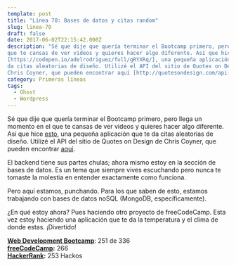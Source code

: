 ```yaml
---
template: post
title: "Línea 70: Bases de datos y citas random"
slug: linea-70
draft: false
date: 2017-06-02T22:15:42.000Z
description: "Sé que dije que quería terminar el Bootcamp primero, pero llega un momento en el
que te cansas de ver videos y quieres hacer algo diferente. Así que hice esto
[https://codepen.io/adelrodriguez/full/gRYXRq/], una pequeña aplicación que te
da citas aleatorias de diseño. Utilizé el API del sitio de Quotes on Design de
Chris Coyner, que pueden encontrar aquí [http://quotesondesign.com/api-v4-0/]."
category: Primeras líneas
tags:
  - Ghost
  - Wordpress
---
```

Sé que dije que quería terminar el Bootcamp primero, pero llega un momento en el que te cansas de ver videos y quieres hacer algo diferente. Así que hice [esto](https://codepen.io/adelrodriguez/full/gRYXRq/), una pequeña aplicación que te da citas aleatorias de diseño. Utilizé el API del sitio de Quotes on Design de Chris Coyner, que pueden encontrar [aquí](http://quotesondesign.com/api-v4-0/).

 El backend tiene sus partes chulas; ahora mismo estoy en la sección de bases de datos. Es un tema que siempre vives escuchando pero nunca te tomaste la molestia en entender exactamente como funciona.

 Pero aquí estamos, punchando. Para los que saben de esto, estamos trabajando con bases de datos noSQL (MongoDB, específicamente).

 ¿En qué estoy ahora? Pues haciendo otro proyecto de freeCodeCamp. Esta vez estoy haciendo una aplicación que te da la temperatura y el clima de donde estas. ¡Divertido!

 **[Web Development Bootcamp](https://www.udemy.com/the-web-developer-bootcamp/)**: 251 de 336  
 **[freeCodeCamp](https://www.freecodecamp.com/):** 266  
 **[HackerRank](https://www.hackerrank.com/):** 253 Hackos

 